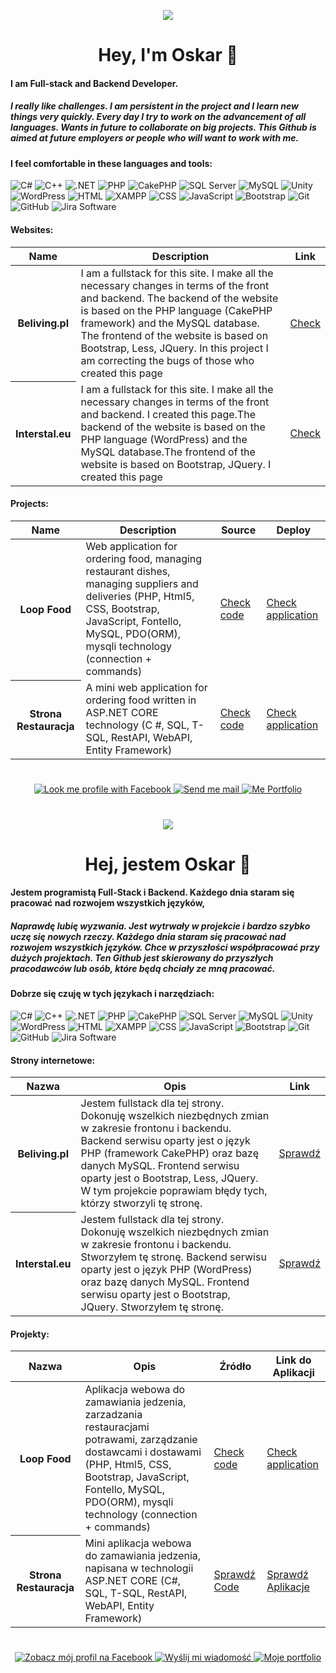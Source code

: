 <p align="center"><img src="https://flagcdn.com/80x60/gb.png"/></p>
<h1 align="center"> Hey, I'm Oskar 👋</h1>
<h4> I am  Full-stack and Backend Developer. </h4>
<h5>I really like challenges. I am persistent in the project and I learn new things very quickly.
Every day I try to work on the advancement of all languages.
Wants in future to collaborate on big projects.
This Github is aimed at future employers or people who will want to work with me.</h5>
<h4> I feel comfortable in these languages and tools: </h4>

![C#](https://img.shields.io/badge/C%23-00599C?style=for-the-badge&logo=csharp&logoColor=white)
![C++](https://img.shields.io/badge/C%2B%2B-239DFF?style=for-the-badge&logo=cplusplus&logoColor=white)
![.NET](https://img.shields.io/badge/.NET-512BD4?style=for-the-badge&logo=.net&logoColor=white)
![PHP](https://img.shields.io/badge/PHP-777BB4?style=for-the-badge&logo=php&logoColor=white)
![CakePHP](https://img.shields.io/badge/CakePHP-D33C43?style=for-the-badge&logo=cakephp&logoColor=white)
![SQL Server](https://img.shields.io/badge/SQL%20Server-CC2927?style=for-the-badge&logo=microsoftsqlserver&logoColor=white)
![MySQL](https://img.shields.io/badge/mysql-0074a3?style=for-the-badge&logo=mysql&logoColor=white)
![Unity](https://img.shields.io/badge/Unity-FFFFFF?style=for-the-badge&logo=unity&logoColor=black)
![WordPress](https://img.shields.io/badge/WordPress-21759B?style=for-the-badge&logo=wordpress&logoColor=white)
![HTML](https://img.shields.io/badge/HTML5-E34F26?style=for-the-badge&logo=html5&logoColor=white)
![XAMPP](https://img.shields.io/badge/XAMPP-FB7A24?style=for-the-badge&logo=xampp&logoColor=white)
![CSS](https://img.shields.io/badge/CSS3-1572B6?style=for-the-badge&logo=css3&logoColor=white)
![JavaScript](https://img.shields.io/badge/JavaScript-323330?style=for-the-badge&logo=javascript&logoColor=F7DF1E)
![Bootstrap](https://img.shields.io/badge/bootstrap-712Cf9?style=for-the-badge&logo=bootstrap&logoColor=white)
![Git](https://img.shields.io/badge/Git-F05032?style=for-the-badge&logo=git&logoColor=white)
![GitHub](https://img.shields.io/badge/GitHub-100000?style=for-the-badge&logo=github&logoColor=white)
![Jira Software](https://img.shields.io/badge/Jira%20Software-0052CC?style=for-the-badge&logo=jirasoftware&logoColor=white)



<table class="table">
<h4>Websites:</h4>
  <thead>
    <tr>
      <th scope="col">Name</th>
      <th scope="col">Description</th>
      <th scope="col">Link</th>
    </tr>
  </thead>
  <tbody>
    <tr>
      <th scope="row">Beliving.pl</th>
      <td>I am a fullstack for this site. I make all the necessary changes in terms of the front and backend. The backend of the website is based on the PHP language (CakePHP framework) and the MySQL database. The frontend of the website is based on Bootstrap, Less, JQuery. In this project I am correcting the bugs of those who created this page</td>     
	    <td><a href="https://www.beliving.pl/" target="_blank">Check</a></td>
    </tr>
    <tr>
      <th scope="row">Interstal.eu</th>
      <td>I am a fullstack for this site. I make all the necessary changes in terms of the front and backend. I created this page.The backend of the website is based on the PHP language (WordPress) and the MySQL database.The frontend of the website is based on Bootstrap, JQuery. I created this page</td>      
      <td><a href="http://inter-stal.eu/" target="_blank">Check</a></td>
    </tr>
  </tbody>
</table>
<table class="table">
<h4>Projects:</h4>
  <thead>
    <tr>
      <th scope="col">Name</th>
      <th scope="col">Description</th>
      <th scope="col"> Source </th>
      <th scope="col"> Deploy </th>
    </tr>
  </thead>
  <tbody>
    <tr>
	    <tr>
      <th scope="row">Loop Food</th>
      <td>Web application for ordering food, managing restaurant dishes, managing suppliers and deliveries (PHP, Html5, CSS, Bootstrap, JavaScript, Fontello, MySQL, PDO(ORM), mysqli technology (connection + commands)</td>     
      <td><a href="https://github.com/Oskar-Bielak/LoopFoodPHP" target="_blank">Check code</a></td>
      <td><a href="" target="_blank">Check application</a></td>
    </tr>
      <th scope="row">Strona Restauracja</th>
      <td>A mini web application for ordering food written in ASP.NET CORE technology (C #, SQL, T-SQL, RestAPI, WebAPI, Entity Framework)</td>     
      <td><a href="https://github.com/Oskar-Bielak/Back-end-and-Full-Stack/tree/master/C%23/Strona%20Restauracja" target="_blank">Check code</a></td>
      <td><a href="" target="_blank">Check application</a></td>
    </tr>
   
  </tbody>
</table>






<h1 align="center">  </h1>
<p align="center">
  <a href="https://www.facebook.com/oskar.bielak.18/" target="_blank">
    <img src="https://img.shields.io/badge/Facebook-%230077B5.svg?style=for-the-badge&logo=facebook&logoColor=white" alt="Look me profile with Facebook" rel=”noreferrer” />
  </a>
  <a href="mailto:oskar.bielak@mixbox.pl" target="_blank">
    <img src="https://img.shields.io/badge/Mail-D14836?style=for-the-badge&logo=gmail&logoColor=white" alt="Send me mail" rel=”noreferrer” />
  </a>
  <a href="https://oskar-bielak.github.io/portfolio/" target="_blank">
		<img src="https://img.shields.io/badge/portfolio-a2821a?style=for-the-badge&logo=About.me&logoColor=white" alt="Me Portfolio" />
	</a>
</p>
<h1 align="center">  </h1>
<p align="center"><img src="https://flagcdn.com/80x60/pl.png"/></p>
<h1 align="center"> Hej, jestem Oskar 👋</h1>
<h4> Jestem programistą Full-Stack i Backend. Każdego dnia staram się pracować nad rozwojem wszystkich języków, </h4>
<h5>Naprawdę lubię wyzwania. Jest wytrwały w projekcie i bardzo szybko uczę się nowych rzeczy.
Każdego dnia staram się pracować nad rozwojem wszystkich języków.
Chce w przyszłości współpracować przy dużych projektach.
Ten Github jest skierowany do przyszłych pracodawców lub osób, które będą chciały ze mną pracować.</h5>
<h4> Dobrze się czuję w tych językach i narzędziach: </h4>

![C#](https://img.shields.io/badge/C%23-00599C?style=for-the-badge&logo=csharp&logoColor=white)
![C++](https://img.shields.io/badge/C%2B%2B-239DFF?style=for-the-badge&logo=cplusplus&logoColor=white)
![.NET](https://img.shields.io/badge/.NET-512BD4?style=for-the-badge&logo=.net&logoColor=white)
![PHP](https://img.shields.io/badge/PHP-777BB4?style=for-the-badge&logo=php&logoColor=white)
![CakePHP](https://img.shields.io/badge/CakePHP-D33C43?style=for-the-badge&logo=cakephp&logoColor=white)
![SQL Server](https://img.shields.io/badge/SQL%20Server-CC2927?style=for-the-badge&logo=microsoftsqlserver&logoColor=white)
![MySQL](https://img.shields.io/badge/mysql-0074a3?style=for-the-badge&logo=mysql&logoColor=white)
![Unity](https://img.shields.io/badge/Unity-FFFFFF?style=for-the-badge&logo=unity&logoColor=black)
![WordPress](https://img.shields.io/badge/WordPress-21759B?style=for-the-badge&logo=wordpress&logoColor=white)
![HTML](https://img.shields.io/badge/HTML5-E34F26?style=for-the-badge&logo=html5&logoColor=white)
![XAMPP](https://img.shields.io/badge/XAMPP-FB7A24?style=for-the-badge&logo=xampp&logoColor=white)
![CSS](https://img.shields.io/badge/CSS3-1572B6?style=for-the-badge&logo=css3&logoColor=white)
![JavaScript](https://img.shields.io/badge/JavaScript-323330?style=for-the-badge&logo=javascript&logoColor=F7DF1E)
![Bootstrap](https://img.shields.io/badge/bootstrap-712Cf9?style=for-the-badge&logo=bootstrap&logoColor=white)
![Git](https://img.shields.io/badge/Git-F05032?style=for-the-badge&logo=git&logoColor=white)
![GitHub](https://img.shields.io/badge/GitHub-100000?style=for-the-badge&logo=github&logoColor=white)
![Jira Software](https://img.shields.io/badge/Jira%20Software-0052CC?style=for-the-badge&logo=jirasoftware&logoColor=white)
<table class="table">
<h4>Strony internetowe:</h4>
  <thead>
    <tr>
      <th scope="col">Nazwa</th>
      <th scope="col">Opis</th>
      <th scope="col">Link</th>
    </tr>
  </thead>
  <tbody>
    <tr>
      <th scope="row">Beliving.pl</th>
      <td>Jestem fullstack dla tej strony. Dokonuję wszelkich niezbędnych zmian w zakresie frontonu i backendu. Backend serwisu oparty jest o język PHP (framework CakePHP) oraz bazę danych MySQL. Frontend serwisu oparty jest o Bootstrap, Less, JQuery. W tym projekcie poprawiam błędy tych, którzy stworzyli tę stronę.</td>     
	    <td><a href="https://www.beliving.pl/" target="_blank">Sprawdź</a></td>
    </tr>
    <tr>
      <th scope="row">Interstal.eu</th>
      <td>Jestem fullstack dla tej strony. Dokonuję wszelkich niezbędnych zmian w zakresie frontonu i backendu. Stworzyłem tę stronę. Backend serwisu oparty jest o język PHP (WordPress) oraz bazę danych MySQL. Frontend serwisu oparty jest o Bootstrap, JQuery. Stworzyłem tę stronę.</td>      
      <td><a href="http://inter-stal.eu/" target="_blank">Sprawdź</a></td>
    </tr>
  </tbody>
</table>
<table class="table">
<h4>Projekty:</h4>
  <thead>
    <tr>
      <th scope="col">Nazwa</th>
      <th scope="col">Opis</th>
      <th scope="col"> Źródło </th>
      <th scope="col"> Link do Aplikacji </th>
    </tr>
  </thead>
  <tbody>
	  <tr>
	    <tr>
      <th scope="row">Loop Food</th>
      <td>Aplikacja webowa do zamawiania jedzenia, zarzadzania restauracjami potrawami, zarządzanie dostawcami i dostawami (PHP, Html5, CSS, Bootstrap, JavaScript, Fontello, MySQL, PDO(ORM), mysqli technology (connection + commands)</td>     
      <td><a href="https://github.com/Oskar-Bielak/LoopFoodPHP" target="_blank">Check code</a></td>
      <td><a href="" target="_blank">Check application</a></td>
    </tr>
    <tr>
      <th scope="row">Strona Restauracja</th>
      <td>Mini aplikacja webowa do zamawiania jedzenia, napisana w technologii ASP.NET CORE (C#, SQL, T-SQL, RestAPI, WebAPI, Entity Framework)</td>     
      <td><a href="https://github.com/Oskar-Bielak/Back-end-and-Full-Stack/tree/master/C%23/Strona%20Restauracja" target="_blank">Sprawdź Code</a></td>
      <td><a href="" target="_blank">Sprawdź Aplikacje</a></td>
    </tr>
   
  </tbody>
</table>



<h1 align="center">  </h1>
<p align="center">
  <a href="https://www.facebook.com/oskar.bielak.18/" target="_blank">
    <img src="https://img.shields.io/badge/Facebook-%230077B5.svg?style=for-the-badge&logo=facebook&logoColor=white" alt="Zobacz mój profil na Facebook" rel=”noreferrer” />
  </a>
  <a href="mailto:oskar.bielak@mixbox.pl" target="_blank">
    <img src="https://img.shields.io/badge/Mail-D14836?style=for-the-badge&logo=gmail&logoColor=white" alt="Wyślij mi wiadomość" rel=”noreferrer” />
  </a>
  <a href="https://oskar-bielak.github.io/portfolio/" target="_blank">
		<img src="https://img.shields.io/badge/portfolio-a2821a?style=for-the-badge&logo=About.me&logoColor=white" alt="Moje portfolio" />
	</a>
</p>
